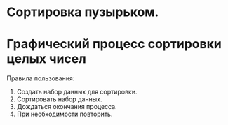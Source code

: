 # Сортировка пузырьком. 
# Графический процесс сортировки целых чисел
Правила пользования:
  1. Создать набор данных для сортировки.
  2. Сортировать набор данных.
  3. Дождаться окончания процесса.
  4. При необходимости повторить.
